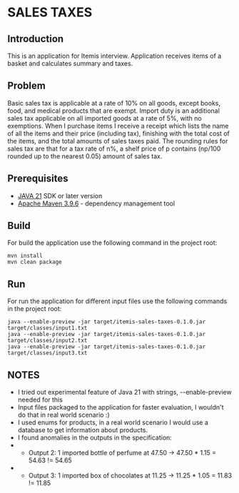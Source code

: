 # SALES TAXES

## Introduction

This is an application for Itemis interview. Application receives items of a basket and calculates summary and taxes.

## Problem

Basic sales tax is applicable at a rate of 10% on all goods, except books, food, and medical
products that are exempt. Import duty is an additional sales tax
applicable on all imported goods at a rate of 5%, with no exemptions. When I purchase items
I receive a receipt which lists the name of all the items and their price (including tax),
finishing with the total cost of the items,
and the total amounts of sales taxes paid. The rounding rules for sales tax are that for a tax
rate of n%, a shelf price of p contains (np/100 rounded up to the nearest 0.05) amount of
sales tax.

## Prerequisites
* [JAVA 21](https://www.java.com/en/download/) SDK or later version
* [Apache Maven 3.9.6](https://maven.apache.org/) - dependency management tool

## Build
For build the application use the following command in the project root:
```
mvn install
mvn clean package
```

## Run
For run the application for different input files use the following commands in the project root:
```
java --enable-preview -jar target/itemis-sales-taxes-0.1.0.jar target/classes/input1.txt
java --enable-preview -jar target/itemis-sales-taxes-0.1.0.jar target/classes/input2.txt
java --enable-preview -jar target/itemis-sales-taxes-0.1.0.jar target/classes/input3.txt
```

## NOTES
* I tried out experimental feature of Java 21 with strings, --enable-preview needed for this
* Input files packaged to the application for faster evaluation, I wouldn't do that in real world scenario :)
* I used enums for products, in a real world scenario I would use a database to get information about products.
* I found anomalies in the outputs in the specification:
* * Output 2: 1 imported bottle of perfume at 47.50 -> 47.50 * 1.15 = 54.63 != 54.65 
* * Output 3: 1 imported box of chocolates at 11.25 -> 11.25 * 1.05 = 11.83 != 11.85
